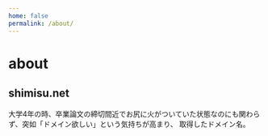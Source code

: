 ```yaml
---
home: false
permalink: /about/
---
```

# about

## shimisu.net

大学4年の時、卒業論文の締切間近でお尻に火がついていた状態なのにも関わらず、突如「ドメイン欲しい」という気持ちが高まり、
取得したドメイン名。